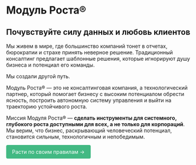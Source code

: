 # Модуль Роста®

## Почувствуйте силу данных и любовь клиентов

Мы живем в мире, где большинство компаний тонет в отчетах, бюрократии и страхе принять неверное решение. Традиционный консалтинг предлагает шаблонные решения, которые игнорируют душу бизнеса и потенциал его команды.

Мы создали другой путь.

Модуль Роста® — это не консалтинговая компания, а технологический партнер, который помогает бизнесу с высоким потенциалом обрести ясность, построить автономную систему управления и выйти на траекторию устойчивого роста.

Миссия Модуля Роста® — **сделать инструменты для системного, глубокого роста доступными для всех, а не только для корпораций**. Мы верим, что бизнес, раскрывающий человеческий потенциал, становится сильным, технологичным и непобедимым.

<div class="specs-button">
  <a href="https://runscale.ru">Расти по своим правилам →</a>
</div>

<style>
.specs-button a {
  display: inline-block;
  padding: 8px 16px;
  background-color: #42b983;
  color: white !important;
  text-decoration: none !important;
  border-radius: 4px;
  font-family: inherit;
  border: none;
  cursor: pointer;
  transition: background 0.2s;
  /* Новые важные свойства */
  -webkit-user-select: none;
  user-select: none;
  line-height: 1.5;
}

.specs-button a:hover {
  background-color: #33a06f;
  transform: translateY(-1px); /* Эффект нажатия */
}
</style>